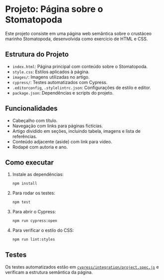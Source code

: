 # Projeto: Página sobre o Stomatopoda

Este projeto consiste em uma página web semântica sobre o crustáceo marinho Stomatopoda, desenvolvida como exercício de HTML e CSS.

## Estrutura do Projeto

- `index.html`: Página principal com conteúdo sobre o Stomatopoda.
- `style.css`: Estilos aplicados à página.
- `images/`: Imagens utilizadas no artigo.
- `cypress/`: Testes automatizados com Cypress.
- `.editorconfig`, `.stylelintrc.json`: Configurações de estilo e editor.
- `package.json`: Dependências e scripts do projeto.

## Funcionalidades

- Cabeçalho com título.
- Navegação com links para páginas fictícias.
- Artigo dividido em seções, incluindo tabela, imagens e lista de referências.
- Conteúdo adjacente (aside) com link para vídeo.
- Rodapé com autoria e ano.

## Como executar

1. Instale as dependências:
   ```sh
   npm install
   ```
2. Para rodar os testes:
   ```sh
   npm test
   ```
3. Para abrir o Cypress:
   ```sh
   npm run cypress:open
   ```
4. Para verificar o estilo do CSS:
   ```sh
   npm run lint:styles
   ```

## Testes

Os testes automatizados estão em [`cypress/integration/project.spec.js`](cypress/integration/project.spec.js) e verificam a estrutura semântica da página.
